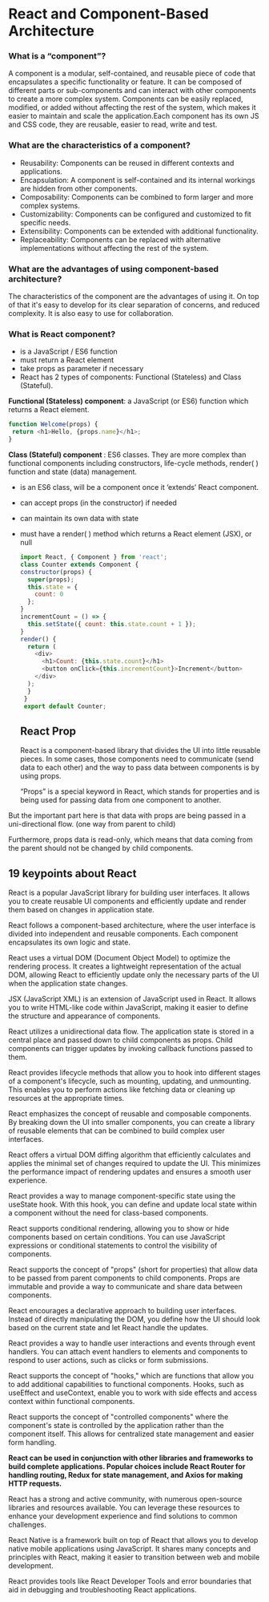 # React and Component-Based Architecture

### What is a “component”?
A component is a modular, self-contained, and reusable piece of code that encapsulates a specific functionality or feature. It can be composed of different parts or sub-components and can interact with other components to create a more complex system. Components can be easily replaced, modified, or added without affecting the rest of the system, which makes it easier to maintain and scale the application.Each component has its own JS and CSS code, they are reusable, easier to read, write and test.
### What are the characteristics of a component?
- Reusability: Components can be reused in different contexts and applications.
- Encapsulation: A component is self-contained and its internal workings are hidden from other components.
- Composability: Components can be combined to form larger and more complex systems.
- Customizability: Components can be configured and customized to fit specific needs.
- Extensibility: Components can be extended with additional functionality.
- Replaceability: Components can be replaced with alternative implementations without affecting the rest of the system.
### What are the advantages of using component-based architecture?
The characteristics of the component are the advantages of using it. On top of that it's easy to develop for its clear separation of concerns, and reduced complexity. It is also easy to use for collaboration. 

### What is React component? 
- is a JavaScript / ES6 function
- must return a React element
- take props as parameter if necessary
 - React has 2 types of components: Functional (Stateless) and Class (Stateful).
 
 <strong>Functional (Stateless) component</strong>: a JavaScript (or ES6) function which returns a React element.
 ```js 
 function Welcome(props) {
  return <h1>Hello, {props.name}</h1>;
}
```
<strong>Class (Stateful) component </strong>: ES6 classes. They are more complex than functional components including constructors, life-cycle methods, render( ) function and state (data) management.
- is an ES6 class, will be a component once it ‘extends’ React component.
- can accept props (in the constructor) if needed
- can maintain its own data with state
- must have a render( ) method which returns a React element (JSX), or null
  
  ```js
  import React, { Component } from 'react';
  class Counter extends Component {
  constructor(props) {
    super(props);
    this.state = {
      count: 0
    };
  }
  incrementCount = () => {
    this.setState({ count: this.state.count + 1 });
  }
  render() {
    return (
      <div>
        <h1>Count: {this.state.count}</h1>
        <button onClick={this.incrementCount}>Increment</button>
      </div>
    );
    }
   }
   export default Counter;
  ```
  
  ## React Prop
  React is a component-based library that divides the UI into little reusable pieces. In some cases, those components need to communicate (send data to each other) and the way to pass data between components is by using props.
  
  “Props” is a special keyword in React, which stands for properties and is being used for passing data from one component to another.

But the important part here is that data with props are being passed in a uni-directional flow. (one way from parent to child)

Furthermore, props data is read-only, which means that data coming from the parent should not be changed by child components.
  
## 19 keypoints about React

React is a popular JavaScript library for building user interfaces. It allows you to create reusable UI components and efficiently update and render them based on changes in application state.

React follows a component-based architecture, where the user interface is divided into independent and reusable components. Each component encapsulates its own logic and state.

React uses a virtual DOM (Document Object Model) to optimize the rendering process. It creates a lightweight representation of the actual DOM, allowing React to efficiently update only the necessary parts of the UI when the application state changes.

JSX (JavaScript XML) is an extension of JavaScript used in React. It allows you to write HTML-like code within JavaScript, making it easier to define the structure and appearance of components.

React utilizes a unidirectional data flow. The application state is stored in a central place and passed down to child components as props. Child components can trigger updates by invoking callback functions passed to them.

React provides lifecycle methods that allow you to hook into different stages of a component's lifecycle, such as mounting, updating, and unmounting. This enables you to perform actions like fetching data or cleaning up resources at the appropriate times.

React emphasizes the concept of reusable and composable components. By breaking down the UI into smaller components, you can create a library of reusable elements that can be combined to build complex user interfaces.

React offers a virtual DOM diffing algorithm that efficiently calculates and applies the minimal set of changes required to update the UI. This minimizes the performance impact of rendering updates and ensures a smooth user experience.

React provides a way to manage component-specific state using the useState hook. With this hook, you can define and update local state within a component without the need for class-based components.

React supports conditional rendering, allowing you to show or hide components based on certain conditions. You can use JavaScript expressions or conditional statements to control the visibility of components.

React supports the concept of "props" (short for properties) that allow data to be passed from parent components to child components. Props are immutable and provide a way to communicate and share data between components.

React encourages a declarative approach to building user interfaces. Instead of directly manipulating the DOM, you define how the UI should look based on the current state and let React handle the updates.

React provides a way to handle user interactions and events through event handlers. You can attach event handlers to elements and components to respond to user actions, such as clicks or form submissions.

React supports the concept of "hooks," which are functions that allow you to add additional capabilities to functional components. Hooks, such as useEffect and useContext, enable you to work with side effects and access context within functional components.

React supports the concept of "controlled components" where the component's state is controlled by the application rather than the component itself. This allows for centralized state management and easier form handling.

**React can be used in conjunction with other libraries and frameworks to build complete applications. Popular choices include React Router for handling routing, Redux for state management, and Axios for making HTTP requests.**

React has a strong and active community, with numerous open-source libraries and resources available. You can leverage these resources to enhance your development experience and find solutions to common challenges.

React Native is a framework built on top of React that allows you to develop native mobile applications using JavaScript. It shares many concepts and principles with React, making it easier to transition between web and mobile development.

React provides tools like React Developer Tools and error boundaries that aid in debugging and troubleshooting React applications.
